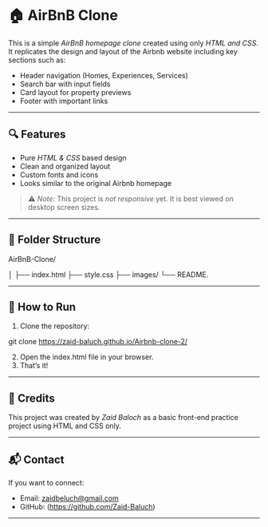 # 🏠 AirBnB Clone

This is a simple *AirBnB homepage clone* created using only *HTML and CSS*.  
It replicates the design and layout of the Airbnb website including key sections such as:

- Header navigation (Homes, Experiences, Services)
- Search bar with input fields
- Card layout for property previews
- Footer with important links

---

## 🔍 Features

- Pure *HTML & CSS* based design
- Clean and organized layout
- Custom fonts and icons
- Looks similar to the original Airbnb homepage

> ⚠ *Note:* This project is *not responsive* yet. It is best viewed on desktop screen sizes.

---

## 📂 Folder Structure
AirBnB-Clone/


│
├── index.html
├── style.css
├── images/
└── README.

---

## 🚀 How to Run

1. Clone the repository:

git clone https://zaid-baluch.github.io/Airbnb-clone-2/

2. Open the index.html file in your browser.
3. That’s it!

---

## 📌 Credits

This project was created by *Zaid Baloch* as a basic front-end practice project using HTML and CSS only.

---

## 📬 Contact

If you want to connect:

- Email: zaidbeluch@gmail.com  
- GitHub: (https://github.com/Zaid-Baluch)

---
